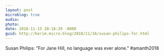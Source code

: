 ```yaml
---
layout: post
microblog: true
audio: 
photo: 
date: 2018-11-15 20:18:29 -0800
guid: http://kerim.micro.blog/2018/11/16/susan-philips-for.html
---
```

Susan Philips: "For Jane Hill, no language was ever alone." #amanth2018
